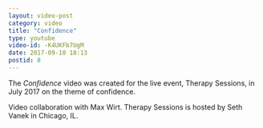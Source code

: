 ```yaml
---
layout: video-post
category: video
title: "Confidence"
type: youtube
video-id: -K4UKFb7UgM
date: 2017-09-10 18:13
postid: 8
---
```

The *Confidence* video was created for the live event, Therapy Sessions, in July 2017 on the theme of confidence.

Video collaboration with Max Wirt. Therapy Sessions is hosted by Seth Vanek in Chicago, IL.
